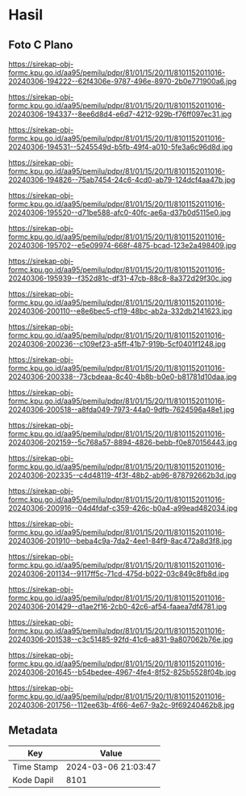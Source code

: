 # Hasil

## Foto C Plano

https://sirekap-obj-formc.kpu.go.id/aa95/pemilu/pdpr/81/01/15/20/11/8101152011016-20240306-194222--62f4306e-9787-496e-8970-2b0e771900a6.jpg

https://sirekap-obj-formc.kpu.go.id/aa95/pemilu/pdpr/81/01/15/20/11/8101152011016-20240306-194337--8ee6d8d4-e6d7-4212-929b-f76ff097ec31.jpg

https://sirekap-obj-formc.kpu.go.id/aa95/pemilu/pdpr/81/01/15/20/11/8101152011016-20240306-194531--5245549d-b5fb-49f4-a010-5fe3a6c96d8d.jpg

https://sirekap-obj-formc.kpu.go.id/aa95/pemilu/pdpr/81/01/15/20/11/8101152011016-20240306-194826--75ab7454-24c6-4cd0-ab79-124dcf4aa47b.jpg

https://sirekap-obj-formc.kpu.go.id/aa95/pemilu/pdpr/81/01/15/20/11/8101152011016-20240306-195520--d71be588-afc0-40fc-ae6a-d37b0d5115e0.jpg

https://sirekap-obj-formc.kpu.go.id/aa95/pemilu/pdpr/81/01/15/20/11/8101152011016-20240306-195702--e5e09974-668f-4875-bcad-123e2a498409.jpg

https://sirekap-obj-formc.kpu.go.id/aa95/pemilu/pdpr/81/01/15/20/11/8101152011016-20240306-195939--f352d81c-df31-47cb-88c8-8a372d29f30c.jpg

https://sirekap-obj-formc.kpu.go.id/aa95/pemilu/pdpr/81/01/15/20/11/8101152011016-20240306-200110--e8e6bec5-cf19-48bc-ab2a-332db2141623.jpg

https://sirekap-obj-formc.kpu.go.id/aa95/pemilu/pdpr/81/01/15/20/11/8101152011016-20240306-200236--c109ef23-a5ff-41b7-919b-5cf0401f1248.jpg

https://sirekap-obj-formc.kpu.go.id/aa95/pemilu/pdpr/81/01/15/20/11/8101152011016-20240306-200338--73cbdeaa-8c40-4b8b-b0e0-b81781d10daa.jpg

https://sirekap-obj-formc.kpu.go.id/aa95/pemilu/pdpr/81/01/15/20/11/8101152011016-20240306-200518--a8fda049-7973-44a0-9dfb-7624596a48e1.jpg

https://sirekap-obj-formc.kpu.go.id/aa95/pemilu/pdpr/81/01/15/20/11/8101152011016-20240306-202159--5c768a57-8894-4826-bebb-f0e870156443.jpg

https://sirekap-obj-formc.kpu.go.id/aa95/pemilu/pdpr/81/01/15/20/11/8101152011016-20240306-202335--c4d48119-4f3f-48b2-ab96-878792662b3d.jpg

https://sirekap-obj-formc.kpu.go.id/aa95/pemilu/pdpr/81/01/15/20/11/8101152011016-20240306-200916--04d4fdaf-c359-426c-b0a4-a99ead482034.jpg

https://sirekap-obj-formc.kpu.go.id/aa95/pemilu/pdpr/81/01/15/20/11/8101152011016-20240306-201910--beba4c9a-7da2-4ee1-84f9-8ac472a8d3f8.jpg

https://sirekap-obj-formc.kpu.go.id/aa95/pemilu/pdpr/81/01/15/20/11/8101152011016-20240306-201134--9117ff5c-71cd-475d-b022-03c849c8fb8d.jpg

https://sirekap-obj-formc.kpu.go.id/aa95/pemilu/pdpr/81/01/15/20/11/8101152011016-20240306-201429--d1ae2f16-2cb0-42c6-af54-faaea7df4781.jpg

https://sirekap-obj-formc.kpu.go.id/aa95/pemilu/pdpr/81/01/15/20/11/8101152011016-20240306-201538--c3c51485-92fd-41c6-a831-9a807062b76e.jpg

https://sirekap-obj-formc.kpu.go.id/aa95/pemilu/pdpr/81/01/15/20/11/8101152011016-20240306-201645--b54bedee-4967-4fe4-8f52-825b5528f04b.jpg

https://sirekap-obj-formc.kpu.go.id/aa95/pemilu/pdpr/81/01/15/20/11/8101152011016-20240306-201756--112ee63b-4f66-4e67-9a2c-9f69240462b8.jpg


## Metadata

| Key        | Value               |
| ---------- | ------------------- |
| Time Stamp | 2024-03-06 21:03:47 |
| Kode Dapil | 8101                |



